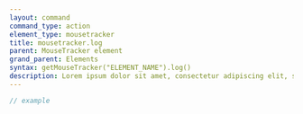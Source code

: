 ```yaml
---
layout: command
command_type: action
element_type: mousetracker
title: mousetracker.log
parent: MouseTracker element
grand_parent: Elements
syntax: getMouseTracker("ELEMENT_NAME").log()
description: Lorem ipsum dolor sit amet, consectetur adipiscing elit, sed do eiusmod tempor incididunt ut labore et dolore magna aliqua. Ut enim ad minim veniam, quis nostrud exercitation ullamco laboris nisi ut aliquip ex ea commodo consequat.
---
```


```javascript
// example
```